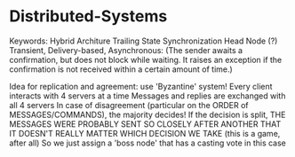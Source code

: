 # Distributed-Systems

Keywords:
    Hybrid Architure
    Trailing State Synchronization
    Head Node (?)
    Transient, Delivery-based, Asynchronous: 
        (The sender awaits a confirmation, but does not block while waiting. It raises an exception if the confirmation is not received within a certain amount of time.)

Idea for replication and agreement: use 'Byzantine' system!
    Every client interacts with 4 servers at a time
    Messages and replies are exchanged with all 4 servers
    In case of disagreement (particular on the ORDER of MESSAGES/COMMANDS), the majority decides!
    If the decision is split, THE MESSAGES WERE PROBABLY SENT SO CLOSELY AFTER ANOTHER THAT IT DOESN'T REALLY MATTER WHICH DECISION WE TAKE (this is a game, after all)
        So we just assign a 'boss node' that has a casting vote in this case